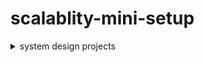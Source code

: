 # scalablity-mini-setup

<details>
  <summary>system design projects</summary>
  <summary>Design Rate Limiter</summary>
  <summary>Design a Consistent Hashing</summary>
  <summary>Design a Key-Value Store</summary>
  <summary>DESIGN A UNIQUE ID GENERATOR IN
 DISTRIBUTED SYSTEMS </summary>
</details>
